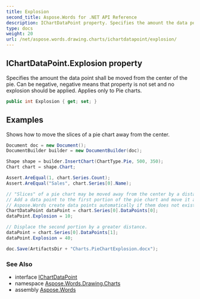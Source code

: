 ```yaml
---
title: Explosion
second_title: Aspose.Words for .NET API Reference
description: IChartDataPoint property. Specifies the amount the data point shall be moved from the center of the pie. Can be negative negative means that property is not set and no explosion should be applied. Applies only to Pie charts in C#.
type: docs
weight: 20
url: /net/aspose.words.drawing.charts/ichartdatapoint/explosion/
---
```

## IChartDataPoint.Explosion property

Specifies the amount the data point shall be moved from the center of the pie. Can be negative, negative means that property is not set and no explosion should be applied. Applies only to Pie charts.

```csharp
public int Explosion { get; set; }
```

## Examples

Shows how to move the slices of a pie chart away from the center.

```csharp
Document doc = new Document();
DocumentBuilder builder = new DocumentBuilder(doc);

Shape shape = builder.InsertChart(ChartType.Pie, 500, 350);
Chart chart = shape.Chart;

Assert.AreEqual(1, chart.Series.Count);
Assert.AreEqual("Sales", chart.Series[0].Name);

// "Slices" of a pie chart may be moved away from the center by a distance via the respective data point's Explosion attribute.
// Add a data point to the first portion of the pie chart and move it away from the center by 10 points.
// Aspose.Words create data points automatically if them does not exist.
ChartDataPoint dataPoint = chart.Series[0].DataPoints[0];
dataPoint.Explosion = 10;

// Displace the second portion by a greater distance.
dataPoint = chart.Series[0].DataPoints[1];
dataPoint.Explosion = 40;

doc.Save(ArtifactsDir + "Charts.PieChartExplosion.docx");
```

### See Also

* interface [IChartDataPoint](../)
* namespace [Aspose.Words.Drawing.Charts](../../ichartdatapoint/)
* assembly [Aspose.Words](../../../)
